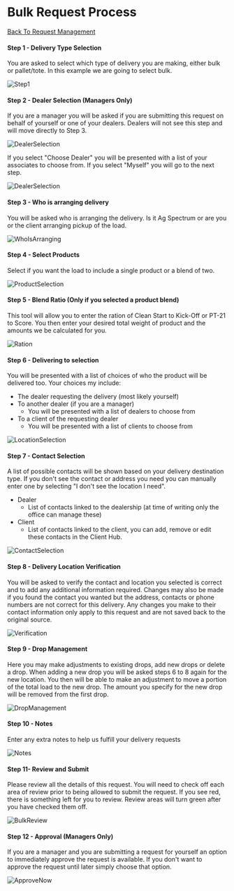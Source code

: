 # Bulk Request Process

[Back To Request Management](DeliveryRequestManagementOverview.md)

#### Step 1 - Delivery Type Selection

You are asked to select which type of delivery you are making, either bulk or pallet/tote.  In this example we are going to select bulk.

![Step1](WizardTypeSelection.png)

#### Step 2 - Dealer Selection (Managers Only)

If you are a manager you will be asked if you are submitting this request on behalf of yourself or one of your dealers.  Dealers will not see this step and will move directly to Step 3.

![DealerSelection](WizardDealerSelection.png)

If you select "Choose Dealer" you will be presented with a list of your associates to choose from.  If you select "Myself" you will go to the next step.

![DealerSelection](WizardDealerSelection2.png)

#### Step 3 - Who is arranging delivery

You will be asked who is arranging the delivery.  Is it Ag Spectrum or are you or the client arranging pickup of the load.

![WhoIsArranging](WizardBulkWhoIsArranging.png)

#### Step 4 - Select Products

Select if you want the load to include a single product or a blend of two.

![ProductSelection](WizardBulkProductSelection.png)

#### Step 5 - Blend Ratio (Only if you selected a product blend)

This tool will allow you to enter the ration of Clean Start to Kick-Off or PT-21 to Score.  You then enter your desired total weight of product and the amounts we be calculated for you.

![Ration](WizardBulkRatio.gif)



#### Step 6 - Delivering to selection

You will be presented with a list of choices of who the product will be delivered too.  Your choices my include:

* The dealer requesting the delivery (most likely yourself)
* To another dealer (if you are a manager)
  * You will be presented with a list of dealers to choose from
* To a client of the requesting dealer
  * You will be presented with a list of clients to choose from

![LocationSelection](WizardBulkLocationSelection.png)

#### Step 7 - Contact Selection

A list of possible contacts will be shown based on your delivery destination type.  If you don't see the contact or address you need you can manually enter one by selecting "I don't see the location I need".

* Dealer
  * List of contacts linked to the dealership (at time of writing only the office can manage these)
* Client
  * List of contacts linked to the client, you can add, remove or edit these contacts in the Client Hub.

![ContactSelection](WizardPalletContactSelection.png)

#### Step 8 - Delivery Location Verification

You will be asked to verify the contact and location you selected is correct and to add any additional information required.  Changes may also be made if you found the contact you wanted but the address, contacts or phone numbers are not correct for this delivery.  Any changes you make to their contact information only apply to this request and are not saved back to the original source.

![Verification](WizardBulkLocationVerification.png)

#### Step 9 - Drop Management

Here you may make adjustments to existing drops, add new drops or delete a drop.  When adding a new drop you will be asked steps 6 to 8 again for the new location.  You then will be able to make an adjustment to move a portion of the total load to the new drop.  The amount you specify for the new drop will be removed from the first drop.

![DropManagement](WizardDropManagement.gif)

#### Step 10 - Notes

Enter any extra notes to help us fulfill your delivery requests

![Notes](WizardNotes.png)

#### Step 11- Review and Submit

Please review all the details of this request.  You will need to check off each area of review prior to being allowed to submit the request.  If you see red, there is something left for you to review.  Review areas will turn green after you have checked them off.

![BulkReview](WizardBulkReview.gif)

#### Step 12 - Approval (Managers Only)

If you are a manager and you are submitting a request for yourself an option to immediately approve the request is available.  If you don't want to approve the request until later simply choose that option. 

![ApproveNow](WizardApproveNow.png)